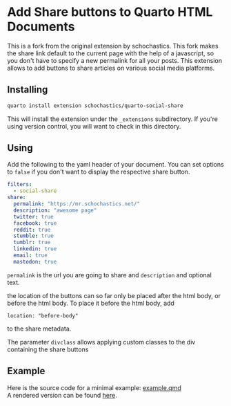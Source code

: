 # Add Share buttons to Quarto HTML Documents

This is a fork from the original extension by schochastics.
This fork makes the share link default to the current page with the help of a javascript, so you don't have to specify a new permalink for all your posts.
This extension allows to add buttons to share articles on various social media platforms.


## Installing

```sh
quarto install extension schochastics/quarto-social-share
```

This will install the extension under the `_extensions` subdirectory.
If you're using version control, you will want to check in this directory.

## Using

Add the following to the yaml header of your document.
You can set options to `false` if you don't want to display the respective share button.

```yaml
filters:
  - social-share
share:
  permalink: "https://mr.schochastics.net/"
  description: "awesome page"
  twitter: true
  facebook: true
  reddit: true
  stumble: true
  tumblr: true
  linkedin: true
  email: true
  mastodon: true
```

`permalink` is the url you are going to share and `description` and optional text.

the location of the buttons can so far only be placed after the html body, or
before the html body. To place it before the html body, add
```
location: "before-body"
```

to the share metadata.

The parameter `divclass` allows applying custom classes to the div containing
the share buttons

## Example

Here is the source code for a minimal example: [example.qmd](example.qmd)  
A rendered version can be found [here](https://schochastics.quarto.pub/social-share-buttons/).
